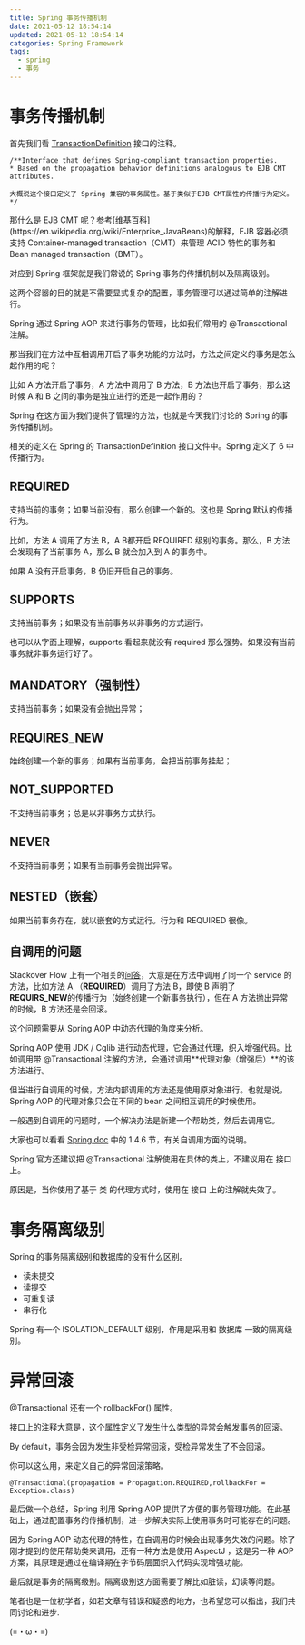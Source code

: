 ```yaml
---
title: Spring 事务传播机制
date: 2021-05-12 18:54:14
updated: 2021-05-12 18:54:14
categories: Spring Framework
tags: 
  - spring
  - 事务
---
```


# 事务传播机制

首先我们看 [TransactionDefinition](https://docs.spring.io/spring-framework/docs/current/javadoc-api/org/springframework/transaction/TransactionDefinition.html) 接口的注释。

```plain
/**Interface that defines Spring-compliant transaction properties.
* Based on the propagation behavior definitions analogous to EJB CMT attributes.

大概说这个接口定义了 Spring 兼容的事务属性。基于类似于EJB CMT属性的传播行为定义。
*/
```

<!--more-->那什么是 EJB CMT 呢？参考[维基百科](https://en.wikipedia.org/wiki/Enterprise_JavaBeans)的解释，EJB 容器必须支持 Container-managed transaction（CMT）来管理 ACID 特性的事务和 Bean managed transaction（BMT）。

对应到 Spring 框架就是我们常说的 Spring 事务的传播机制以及隔离级别。

这两个容器的目的就是不需要显式复杂的配置，事务管理可以通过简单的注解进行。

Spring 通过 Spring AOP 来进行事务的管理，比如我们常用的 @Transactional 注解。

那当我们在方法中互相调用开启了事务功能的方法时，方法之间定义的事务是怎么起作用的呢？

 

比如 A 方法开启了事务，A 方法中调用了 B 方法，B 方法也开启了事务，那么这时候 A 和 B 之间的事务是独立进行的还是一起作用的？

Spring 在这方面为我们提供了管理的方法，也就是今天我们讨论的 Spring 的事务传播机制。

相关的定义在 Spring 的 TransactionDefinition 接口文件中。Spring 定义了 6 中传播行为。

## **REQUIRED**

支持当前的事务；如果当前没有，那么创建一个新的。这也是 Spring 默认的传播行为。

比如，方法 A 调用了方法 B，A B都开启 REQUIRED 级别的事务。那么，B 方法会发现有了当前事务 A，那么 B 就会加入到 A 的事务中。

如果 A 没有开启事务，B 仍旧开启自己的事务。

## **SUPPORTS**

支持当前事务；如果没有当前事务以非事务的方式运行。

也可以从字面上理解，supports 看起来就没有 required 那么强势。如果没有当前事务就非事务运行好了。

## **MANDATORY（强制性）**

支持当前事务；如果没有会抛出异常；

## **REQUIRES_NEW**

始终创建一个新的事务；如果有当前事务，会把当前事务挂起；

## **NOT_SUPPORTED**

不支持当前事务；总是以非事务方式执行。

## NEVER

不支持当前事务；如果有当前事务会抛出异常。

## NESTED（嵌套）

如果当前事务存在，就以嵌套的方式运行。行为和 REQUIRED 很像。

## 自调用的问题

Stackover Flow 上有一个相关的[问答](https://stackoverflow.com/questions/37217075/spring-nested-transactions)，大意是在方法中调用了同一个 service 的方法，比如方法 A （**REQUIRED**）调用了方法 B，即使 B 声明了 **REQUIRS_NEW**的传播行为（始终创建一个新事务执行），但在 A 方法抛出异常的时候，B 方法还是会回滚。

这个问题需要从 Spring AOP 中动态代理的角度来分析。

Spring AOP 使用 JDK / Cglib 进行动态代理，它会通过代理，织入增强代码。比如调用带 @Transactional 注解的方法，会通过调用**代理对象（增强后）**的该方法进行。

但当进行自调用的时候，方法内部调用的方法还是使用原对象进行。也就是说，Spring AOP 的代理对象只会在不同的 bean 之间相互调用的时候使用。

一般遇到自调用的问题时，一个解决办法是新建一个帮助类，然后去调用它。

大家也可以看看 [Spring doc](https://docs.spring.io/spring-framework/docs/current/spring-framework-reference/data-access.html#transaction-declarative-annotations) 中的 1.4.6 节，有关自调用方面的说明。

Spring 官方还建议把 @Transactional 注解使用在具体的类上，不建议用在 接口 上。

原因是，当你使用了基于 类 的代理方式时，使用在 接口 上的注解就失效了。

# 事务隔离级别

Spring 的事务隔离级别和数据库的没有什么区别。

* 读未提交
* 读提交
* 可重复读
* 串行化

Spring 有一个 ISOLATION_DEFAULT 级别，作用是采用和 数据库 一致的隔离级别。

# 异常回滚

@Transactional 还有一个 rollbackFor() 属性。

接口上的注释大意是，这个属性定义了发生什么类型的异常会触发事务的回滚。

By default，事务会因为发生非受检异常回滚，受检异常发生了不会回滚。

你可以这么用，来定义自己的异常回滚策略。

```plain
@Transactional(propagation = Propagation.REQUIRED,rollbackFor = Exception.class)
```

最后做一个总结，Spring 利用 Spring AOP 提供了方便的事务管理功能。在此基础上，通过配置事务的传播机制，进一步解决实际上使用事务时可能存在的问题。

因为 Spring AOP 动态代理的特性，在自调用的时候会出现事务失效的问题。除了刚才提到的使用帮助类来调用，还有一种方法是使用 AspectJ ，这是另一种 AOP 方案，其原理是通过在编译期在字节码层面织入代码实现增强功能。

最后就是事务的隔离级别。隔离级别这方面需要了解比如脏读，幻读等问题。

笔者也是一位初学者，如若文章有错误和疑惑的地方，也希望您可以指出，我们共同讨论和进步.

‍(=・ω・=)

